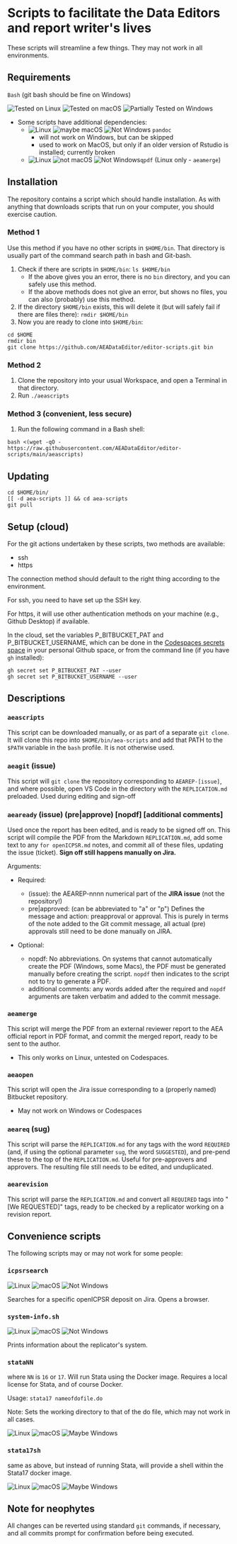 # Scripts to facilitate the Data Editors and report writer's lives

These scripts will streamline a few things. They may not work in all environments.

## Requirements

`Bash` (git bash should be fine on Windows)

![Tested on Linux](https://img.shields.io/badge/Tested-on%20Linux-success) ![Tested on macOS](https://img.shields.io/badge/Tested-on%20macOS-success) ![Partially Tested on Windows](https://img.shields.io/badge/Partially%20Tested-on%20Windows-yellow)

- Some scripts have additional dependencies:
  - ![Linux](https://img.shields.io/badge/-Linux-success) ![maybe macOS](https://img.shields.io/badge/-macOS-orange) ![Not Windows](https://img.shields.io/badge/-Windows-red) `pandoc` 
    - will not work on Windows, but can be skipped
    - used to work on MacOS, but only if an older version of Rstudio is installed; currently broken
  - ![Linux](https://img.shields.io/badge/-Linux-success) ![not macOS](https://img.shields.io/badge/-macOS-red) ![Not Windows](https://img.shields.io/badge/-Windows-red)`qpdf` (Linux only - `aeamerge`)

## Installation

The repository contains a script which should handle installation. As with anything that downloads scripts that run on your computer, you should exercise caution.

### Method 1

Use this method if you have no other scripts in `$HOME/bin`. That directory is usually part of the command search path in bash and Git-bash. 

1. Check if there are scripts in `$HOME/bin`: `ls $HOME/bin`
   - If the above gives you an error, there is no `bin` directory, and you can safely use this method.
   - If the above methods does not give an error, but shows no files, you can also (probably) use this method.
2. If the directory `$HOME/bin` exists, this will delete it (but will safely fail if there are files there): `rmdir $HOME/bin`
3. Now you are ready to clone into `$HOME/bin`:

```{bash}
cd $HOME
rmdir bin
git clone https://github.com/AEADataEditor/editor-scripts.git bin
```



### Method 2

1. Clone the repository into your usual Workspace, and open a Terminal in that directory.
2. Run `./aeascripts`

### Method 3 (convenient, less secure)

1. Run the following command in a Bash shell:

```
bash <(wget -qO - https://raw.githubusercontent.com/AEADataEditor/editor-scripts/main/aeascripts)
```

## Updating

```
cd $HOME/bin/
[[ -d aea-scripts ]] && cd aea-scripts
git pull
```

## Setup (cloud)

For the git actions undertaken by these scripts, two methods are available:

- ssh
- https

The connection method should default to the right thing according to the environment. 

For ssh, you need to have set up the SSH key.

For https, it will use other authentication methods on your  machine (e.g., Github Desktop) if available. 

In the cloud, set the variables P_BITBUCKET_PAT and P_BITBUCKET_USERNAME, which can be done in the [Codespaces secrets space](https://github.com/settings/codespaces) in your personal Github space, or from the command line (if you have `gh` installed):

```
gh secret set P_BITBUCKET_PAT --user
gh secret set P_BITBUCKET_USERNAME --user 
```


## Descriptions

### `aeascripts`

This script can be downloaded manually, or as part of a separate `git clone`. It will clone this repo into `$HOME/bin/aea-scripts` and add that PATH to the `$PATH` variable in the `bash` profile. It is not otherwise used.

### `aeagit` (issue)

This script will `git clone` the repository corresponding to `AEAREP-[issue]`, and where possible, open VS Code in the directory with the `REPLICATION.md` preloaded. Used during editing and sign-off

### `aeaready` (issue) (pre|approve) [nopdf] [additional comments]

Used once the report has been edited, and is ready to be signed off on. This script will compile the PDF from the Markdown `REPLICATION.md`, add some text to any `for openICPSR.md` notes, and commit all of these files, updating the issue (ticket). **Sign off still happens manually on Jira.**

Arguments:

- Required:
  - (issue): the AEAREP-nnnn numerical part of the **JIRA issue** (not the repository!)
  - pre|approved: (can be abbreviated to "a" or "p") Defines the message and action: preapproval or approval. This is purely in terms of the note added to the Git commit message, all actual (pre) approvals still need to be done manually on JIRA.

- Optional:
  - nopdf: No abbreviations. On systems that cannot automatically create the PDF (Windows, some Macs), the PDF must be generated manually before creating the script. `nopdf` then indicates to the script not to try to generate a PDF.
  - additional comments: any words added after the required and `nopdf` arguments are taken verbatim and added to the commit message.

### `aeamerge` 

This script will merge the PDF from an external reviewer report to the AEA official report in PDF format, and commit the merged report, ready to be sent to the author.

- This only works on Linux, untested on Codespaces.

### `aeaopen`

This script will open the Jira issue corresponding to a (properly named) Bitbucket repository.

- May not work on Windows or Codespaces

### `aeareq` (sug)

This script will parse the `REPLICATION.md` for any tags with the word `REQUIRED` (and, if using the optional parameter `sug`, the word `SUGGESTED`), and pre-pend these to the top of the `REPLICATION.md`. Useful for pre-approvers and approvers. The resulting file still needs to be edited, and unduplicated. 

### `aearevision`

This script will parse the `REPLICATION.md` and convert all `REQUIRED` tags into "[We REQUESTED]" tags, ready to be checked by a replicator working on a revision report.

## Convenience scripts

The following scripts may or may not work for some people:

### `icpsrsearch`

![Linux](https://img.shields.io/badge/-Linux-success) ![macOS](https://img.shields.io/badge/-macOS-success) ![Not Windows](https://img.shields.io/badge/-Windows-red)

Searches for a specific openICPSR deposit on Jira. Opens a browser.

### `system-info.sh`

![Linux](https://img.shields.io/badge/-Linux-success) ![macOS](https://img.shields.io/badge/-macOS-success) ![Not Windows](https://img.shields.io/badge/-Windows-red)

Prints information about the replicator's system.

### `stataNN` 

where `NN` is `16` or `17`. Will run Stata using the Docker image. Requires a local license for Stata, and of course Docker.

Usage: `stata17 nameofdofile.do`

Note: Sets the working directory to that of the do file, which may not work in all cases.


![Linux](https://img.shields.io/badge/-Linux-success) ![macOS](https://img.shields.io/badge/-macOS-success) ![Maybe Windows](https://img.shields.io/badge/-Windows-orange)

### `stata17sh`

same as above, but instead of running Stata, will provide a shell within the Stata17 docker image.



![Linux](https://img.shields.io/badge/-Linux-success) ![macOS](https://img.shields.io/badge/-macOS-success) ![Maybe Windows](https://img.shields.io/badge/-Windows-orange)

## Note for neophytes

All changes can be reverted using standard `git` commands, if necessary, and all commits prompt for confirmation before being executed. 

